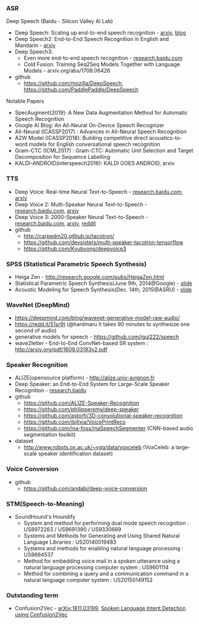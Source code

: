 ### ASR
Deep Speech (Baidu - Silicon Valley AI Lab)
* Deep Speech: Scaling up end-to-end speech recognition - [arxiv](http://arxiv.org/abs/1412.5567), [blog](https://devblogs.nvidia.com/parallelforall/deep-speech-accurate-speech-recognition-gpu-accelerated-deep-learning/)
* Deep Speech2: End-to-End Speech Recognition in English and Mandarin - [arxiv](http://arxiv.org/abs/1512.02595)
* Deep Speech3: 
  * Even more end-to-end speech recognition - [research.baidu.com](http://research.baidu.com)
  * Cold Fusion: Training Seq2Seq Models Together with Language Models - arxiv.org/abs/1708.06426
* github
  * https://github.com/mozilla/DeepSpeech, https://github.com/PaddlePaddle/DeepSpeech

Notable Papers
* SpecAugment(2019): A New Data Augmentation Method for Automatic Speech Recognition
* Google AI Blog: An All-Neural On-Device Speech Recognizer 
* All-Neural (ICASSP2017) : Advances in All-Neural Speech Recognition 
* A2W Model (ICASSP2018): Building competitive direct acoustics-to-word models for English conversational speech recognition
* Gram-CTC (ICML2017) : Gram-CTC: Automatic Unit Selection and Target Decomposition for Sequence Labelling
* KALDI-ANDROID(interspeech2016): KALDI GOES ANDROID, arxiv


### TTS 
* Deep Voice: Real-time Neural Text-to-Speech - [research.baidu.com](http://research.baidu.com/deep-voice-production-quality-text-speech-system-constructed-entirely-deep-neural-networks/), [arxiv](https://arxiv.org/abs/1702.07825)
* Deep Voice 2: Multi-Speaker Neural Text-to-Speech - [research.baidu.com](http://research.baidu.com/deep-voice-2-multi-speaker-neural-text-speech), [arxiv](https://arxiv.org/abs/1705.08947)
* Deep Voice 3: 2000-Speaker Neural Text-to-Speech - [research.baidu.com](http://research.baidu.com/deep-voice-3-2000-speaker-neural-text-speech/), [arxiv](https://arxiv.org/abs/1710.07654), [reddit](https://www.reddit.com/r/MachineLearning/comments/78goi8/r_deep_voice_3_2000speaker_neural_texttospeech/)
* github 
  * http://carpedm20.github.io/tacotron/
  * https://github.com/devsisters/multi-speaker-tacotron-tensorflow
  * https://github.com/Kyubyong/deepvoice3


### SPSS (Statistical Parametric Speech Synthesis) 
* Heiga Zen - http://research.google.com/pubs/HeigaZen.html
* Statistical Parametric Speech Synthesis(June 9th, 2014@Google) - [slide](http://static.googleusercontent.com/media/research.google.com/ko//pubs/archive/42624.pdf)
* Acoustic Modeling for Speech Synthesis(Dec. 14th, 2015@ASRU) - [slide](https://static.googleusercontent.com/media/research.google.com/en//pubs/archive/44630.pdf)

### WaveNet (DeepMind) 
* https://deepmind.com/blog/wavenet-generative-model-raw-audio/
* https://redd.it/51sr9t (@hardmaru it takes 90 minutes to synthesize one second of audio) 
* generative models for speech - https://github.com/igul222/speech
* wave2letter - End-to-End ConvNet-based SR system : http://arxiv.org/pdf/1609.03193v2.pdf

### Speaker Recognition
* ALIZE(opensource platform) - http://alize.univ-avignon.fr
* Deep Speaker: an End-to-End System for Large-Scale Speaker Recognition - [research.baidu](http://research.baidu.com/deep-speaker-end-end-system-large-scale-speaker-recognition)
* github
  * https://github.com/ALIZE-Speaker-Recognition
  * https://github.com/philipperemy/deep-speaker
  * https://github.com/astorfi/3D-convolutional-speaker-recognition
  * https://github.com/ibillxia/VoicePrintReco
  * https://github.com/ina-foss/inaSpeechSegmenter (CNN-based audio segmentation toolkit)
* dataset
  * http://www.robots.ox.ac.uk/~vgg/data/voxceleb (VoxCeleb: a large-scale speaker identification dataset)
  
  
### Voice Conversion 
* github 
  * https://github.com/andabi/deep-voice-conversion 
  
  
### STM(Speech-to-Meaning)
* SoundHound's Houndify 
  * System and method for performing dual mode speech recognition : US8972263 / US9691390 / US9330669
  * Systems and Methods for Generating and Using Shared Natural Language Libraries : US20140019483
  * Systems and methods for enabling natural language processing : US8694537
  * Method for embedding voice mail in a spoken utterance using a natural language processing computer system : US9601114
  * Method for combining a query and a communication command in a natural language computer system : US20150149152
  
### Outstanding term 
* Confusion2Vec - [arXiv:1811.03199](https://arxiv.org/abs/1811.03199), [Spoken Language Intent Detection using Confusion2Vec](https://arxiv.org/abs/1904.03576)
